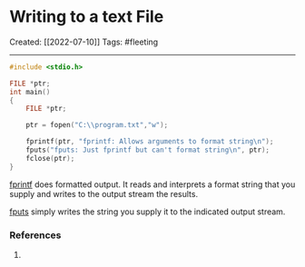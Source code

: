 

# Writing to a text File
Created:  [[2022-07-10]]
Tags: #fleeting 

---
```C
#include <stdio.h>

FILE *ptr;
int main()
{
    FILE *ptr;

    ptr = fopen("C:\\program.txt","w");

    fprintf(ptr, "fprintf: Allows arguments to format string\n");
    fputs("fputs: Just fprintf but can't format string\n", ptr);
    fclose(ptr);
}
```

[fprintf](http://www.cplusplus.com/reference/clibrary/cstdio/fprintf/) does formatted output. 
It reads and interprets a format string that you supply and writes to the output stream the results. 

[fputs](http://www.cplusplus.com/reference/clibrary/cstdio/fputs/) simply writes the string you supply it to the indicated output stream.











### References
1. 
